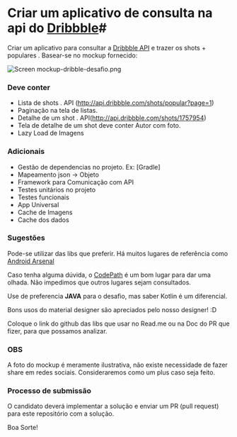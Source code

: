 # Criar um aplicativo de consulta na api do [Dribbble](https://dribbble.com)#

Criar um aplicativo para consultar a [Dribbble API](http://developer.dribbble.com/v1/) e trazer os shots + populares . Basear-se no mockup fornecido:

![Screen mockup-dribble-desafio.png](https://bytebucket.org/adminsuper/desafio-adnroid-super-revendedores/raw/5832d83a2defd92faec71c69576e0f2631916194/image/mockup-dribble-desafio.png)

### **Deve conter** ###

* Lista de shots . API (http://api.dribbble.com/shots/popular?page=1)
* Paginação na tela de listas.
* Detalhe de um shot . API(http://api.dribbble.com/shots/1757954)
* Tela de detalhe de um shot deve conter Autor com foto.
* Lazy Load de Imagens

### Adicionais ###

* Gestão de dependencias no projeto. Ex: [Gradle]
* Mapeamento json -> Objeto 
* Framework para Comunicação com API 
* Testes unitários no projeto 
* Testes funcionais
* App Universal
* Cache de Imagens
* Cache dos dados
 

### **Sugestões** ###

Pode-se utilizar das libs que preferir. Há muitos lugares de referência como [Android Arsenal](https://android-arsenal.com/)

Caso tenha alguma dúvida, o [CodePath](https://guides.codepath.com/android) é um bom lugar para dar uma olhada. Não impedimos 
que outros lugares sejam consultados.

Use de preferencia **JAVA** para o desafio, mas saber Kotlin é um diferencial.

Bons usos do material designer são apreciados pelo nosso designer! :D

Coloque o link do github das libs que usar no Read.me ou na Doc do PR que fizer, para que possamos analizar.

### **OBS** ###

A foto do mockup é meramente ilustrativa, não existe necessidade de fazer share em redes sociais. Consideraremos como um plus caso seja feito.  


### **Processo de submissão** ###
O candidato deverá implementar a solução e enviar um PR (pull request) para este repositório com a solução.

Boa Sorte!